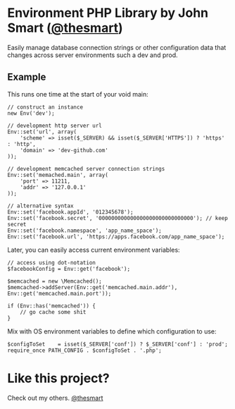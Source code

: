 Environment PHP Library by John Smart ([@thesmart](https://github.com/thesmart))
==========================

Easily manage database connection strings or other configuration data that changes across server environments such a dev and prod.

Example
-------

This runs one time at the start of your void main:

	// construct an instance
	new Env('dev');

	// development http server url
	Env::set('url', array(
		'scheme' => isset($_SERVER) && isset($_SERVER['HTTPS']) ? 'https' : 'http',
		'domain' => 'dev-github.com'
	));

	// development memcached server connection strings
	Env::set('memached.main', array(
		'port' => 11211,
		'addr' => '127.0.0.1'
	));

	// alternative syntax
	Env::set('facebook.appId', '012345678');
	Env::set('facebook.secret', '000000000000000000000000000000'); // keep secret
	Env::set('facebook.namespace', 'app_name_space');
	Env::set('facebook.url', 'https://apps.facebook.com/app_name_space');

Later, you can easily access current environment variables:

	// access using dot-notation
	$facebookConfig = Env::get('facebook');

	$memcached = new \Memcached();
	$memcached->addServer(Env::get('memcached.main.addr'), Env::get('memcached.main.port'));
	
	if (Env::has('memcached')) {
		// go cache some shit
	}

Mix with OS environment variables to define which configuration to use:

	$configToSet	= isset($_SERVER['conf']) ? $_SERVER['conf'] : 'prod';
	require_once PATH_CONFIG . $configToSet . '.php';

# Like this project?

Check out my others.
[@thesmart](https://twitter.com/thesmart)